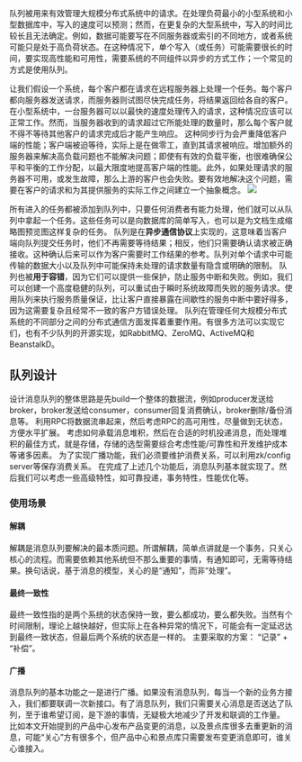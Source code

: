 队列被用来有效管理大规模分布式系统中的请求。在处理负荷最小的小型系统和小型数据库中，写入的速度可以预测；然而，在更复杂的大型系统中，写入的时间比较长且无法确定。例如，数据可能要写在不同服务器或索引的不同地方，或者系统可能只是处于高负荷状态。在这种情况下，单个写入（或任务）可能需要很长的时间，要实现高性能和可用性，需要系统的不同组件以异步的方式工作；一个常见的方式是使用队列。

让我们假设一个系统，每个客户都在请求在远程服务器上处理一个任务。每个客户都向服务器发送请求，而服务器则试图尽快完成任务，将结果返回给各自的客户。在小型系统中，一台服务器可以以最快的速度处理传入的请求，这种情况应该可以正常工作。然而，当服务器收到的请求超过它所能处理的数量时，那么每个客户就不得不等待其他客户的请求完成后才能产生响应。
这种同步行为会严重降低客户端的性能；客户端被迫等待，实际上是在做零工，直到其请求被响应。增加额外的服务器来解决高负载问题也不能解决问题；即使有有效的负载平衡，也很难确保公平和平衡的工作分配，以最大限度地提高客户端的性能。此外，如果处理请求的服务器不可用，或发生故障，那么上游的客户也会失败。要有效地解决这个问题，需要在客户的请求和为其提供服务的实际工作之间建立一个抽象概念。
![][image-1]

所有进入的任务都被添加到队列中，只要任何消费者有能力处理，他们就可以从队列中拿起一个任务。这些任务可以是向数据库的简单写入，也可以是为文档生成缩略图预览图这样复杂的任务。
队列是在**异步通信协议**上实现的，这意味着当客户端向队列提交任务时，他们不再需要等待结果；相反，他们只需要确认请求被正确接收。这种确认后来可以作为客户需要时工作结果的参考。队列对单个请求中可能传输的数据大小以及队列中可能保持未处理的请求数量有隐含或明确的限制。
队列也被**用于容错**，因为它们可以提供一些保护，防止服务中断和失败。例如，我们可以创建一个高度稳健的队列，可以重试由于瞬时系统故障而失败的服务请求。使用队列来执行服务质量保证，比让客户直接暴露在间歇性的服务中断中要好得多，因为这需要复杂且经常不一致的客户方错误处理。
队列在管理任何大规模分布式系统的不同部分之间的分布式通信方面发挥着重要作用。有很多方法可以实现它们，也有不少队列的开源实现，如RabbitMQ、ZeroMQ、ActiveMQ和BeanstalkD。

## 队列设计
设计消息队列的整体思路是先build一个整体的数据流，例如producer发送给broker，broker发送给consumer，consumer回复消费确认，broker删除/备份消息等。 
利用RPC将数据流串起来，然后考虑RPC的高可用性，尽量做到无状态，方便水平扩展。
考虑如何承载消息堆积，然后在合适的时机投递消息，而处理堆积的最佳方式，就是存储，存储的选型需要综合考虑性能/可靠性和开发维护成本等诸多因素。 
为了实现广播功能，我们必须要维护消费关系，可以利用zk/config server等保存消费关系。 在完成了上述几个功能后，消息队列基本就实现了。然后我们可以考虑一些高级特性，如可靠投递，事务特性，性能优化等。

### 使用场景
#### 解耦
解耦是消息队列要解决的最本质问题。所谓解耦，简单点讲就是一个事务，只关心核心的流程。而需要依赖其他系统但不那么重要的事情，有通知即可，无需等待结果。换句话说，基于消息的模型，关心的是“通知”，而非“处理”。
#### 最终一致性
最终一致性指的是两个系统的状态保持一致，要么都成功，要么都失败。当然有个时间限制，理论上越快越好，但实际上在各种异常的情况下，可能会有一定延迟达到最终一致状态，但最后两个系统的状态是一样的。
主要采取的方案： “记录” + “补偿”。
#### 广播
消息队列的基本功能之一是进行广播。如果没有消息队列，每当一个新的业务方接入，我们都要联调一次新接口。有了消息队列，我们只需要关心消息是否送达了队列，至于谁希望订阅，是下游的事情，无疑极大地减少了开发和联调的工作量。 比如本文开始提到的产品中心发布产品变更的消息，以及景点库很多去重更新的消息，可能“关心”方有很多个，但产品中心和景点库只需要发布变更消息即可，谁关心谁接入。



[image-1]:	https://tva1.sinaimg.cn/large/008i3skNly1gr50wrfyhij30vo0kmq8p.jpg